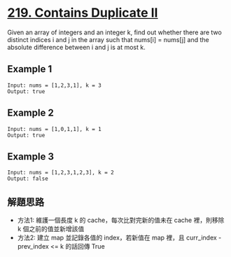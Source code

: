 # [219. Contains Duplicate II](https://leetcode.com/problems/contains-duplicate-ii/)

Given an array of integers and an integer k, find out whether there are two distinct indices i and j in the array such that nums[i] = nums[j] and the absolute difference between i and j is at most k.

## Example 1

```text
Input: nums = [1,2,3,1], k = 3
Output: true
```

## Example 2

```text
Input: nums = [1,0,1,1], k = 1
Output: true
```

## Example 3

```text
Input: nums = [1,2,3,1,2,3], k = 2
Output: false
```

## 解題思路

- 方法1: 維護一個長度 k 的 cache，每次比對完新的值未在 cache 裡，則移除 k 個之前的值並新增該值
- 方法2: 建立 map 並記錄各值的 index，若新值在 map 裡，且 curr_index - prev_index <= k 的話回傳 True
